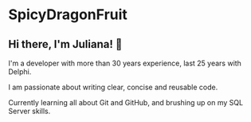 # SpicyDragonFruit

## Hi there, I'm Juliana! 👋

I'm a developer with more than 30 years experience, last 25 years with Delphi.

I am passionate about writing clear, concise and reusable code. 

Currently learning all about Git and GitHub, and brushing up on my SQL Server skills.
